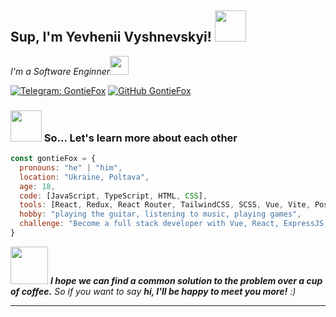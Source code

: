 <h2> Sup, I'm Yevhenii Vyshnevskyi! <img src="https://media.giphy.com/media/mGcNjsfWAjY5AEZNw6/giphy.gif" width="50"></h2>
<p><em>I'm a Software Enginner<img src="https://media.giphy.com/media/VgCDAzcKvsR6OM0uWg/giphy.gif" width="30">
</em></p>

[![Telegram: GontieFox](https://camo.githubusercontent.com/ff642d0e4fd32df760c04b954ce6646b0dcc83c19b48200d63684bdcf17dca84/68747470733a2f2f696d672e736869656c64732e696f2f62616467652f54656c656772616d2d3243413545303f7374796c653d737175617265266c6f676f3d74656c656772616d266c6f676f436f6c6f723d7768697465)](https://t.me/GontieFox)
[![GitHub GontieFox](https://img.shields.io/github/followers/GontieFox?label=follow&style=social)](https://github.com/GontieFox)

### <img src="https://media.giphy.com/media/WUlplcMpOCEmTGBtBW/giphy.gif" width="50"> So... Let's learn more about each other  

```javascript
const gontieFox = {
  pronouns: "he" | "him",
  location: "Ukraine, Poltava",
  age: 18,
  code: [JavaScript, TypeScript, HTML, CSS],
  tools: [React, Redux, React Router, TailwindCSS, SCSS, Vue, Vite, Postman, Figma],
  hobby: "playing the guitar, listening to music, playing games",
  challenge: "Become a full stack developer with Vue, React, ExpressJS, Mongoose"
}
```

<img src="https://media.giphy.com/media/LnQjpWaON8nhr21vNW/giphy.gif" width="60"> <em><b>I hope we can find a common solution to the problem over a cup of coffee.</b> So if you want to say <b>hi, I'll be happy to meet you more!</b> :)</em>

---
